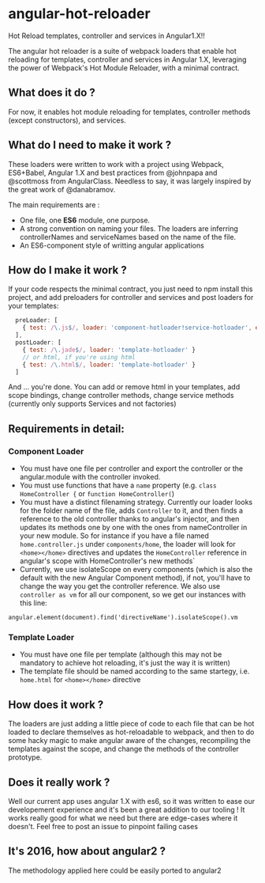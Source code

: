 # angular-hot-reloader
Hot Reload templates, controller and services in Angular1.X!!

The angular hot reloader is a suite of webpack loaders that enable hot reloading for templates, controller and services in Angular 1.X, leveraging the power of Webpack's Hot Module Reloader, with a minimal contract.

## What does it do ?
For now, it enables hot module reloading for templates, controller methods (except constructors), and services.

## What do I need to make it work ?
These loaders were written to work with a project using Webpack, ES6+Babel, Angular 1.X and best practices from @johnpapa and @scottmoss from AngularClass. Needless to say, it was largely inspired by the great work of @danabramov.

The main requirements are :
  - One file, one **ES6** module, one purpose.
  - A strong convention on naming your files. The loaders are inferring controllerNames and serviceNames based on the name of the file.
  - An ES6-component style of writting angular applications

## How do I make it work ?
If your code respects the minimal contract, you just need to npm install this project, and add preloaders for controller and services and post loaders for your templates:

```javascript
  preLoader: [
    { test: /\.js$/, loader: 'component-hotloader!service-hotloader', exclude: [/client\/lib/, /node_modules/, /\.spec\.js/] }
  ],
  postLoader: [
    { test: /\.jade$/, loader: 'template-hotloader' }
    // or html, if you're using html
    { test: /\.html$/, loader: 'template-hotloader' }
  ]
```
And ... you're done. You can add or remove html in your templates, add scope bindings, change controller methods, change service methods (currently only supports Services and not factories)

## Requirements in detail:
### Component Loader
  - You must have one file per controller and export the controller or the angular.module with the controller invoked.
  - You must use functions that have a `name` property (e.g. `class HomeController {` or `function HomeController(`)
  - You must have a distinct filenaming strategy. Currently our loader looks for the folder name of the file, adds `Controller` to it, and then finds a reference to the old controller thanks to angular's injector, and then updates its methods one by one with the ones from nameController in your new module. So for instance if you have a file named `home.controller.js` under `components/home`, the loader will look for `<home></home>` directives and updates  the `HomeController` reference in angular's scope with HomeController's new methods`
  - Currently, we use isolateScope on every components (which is also the default with the new Angular Component method), if not, you'll have to change the way you get the controller reference. We also use `controller as vm` for all our component, so we get our instances with this line:

`angular.element(document).find('directiveName').isolateScope().vm`

### Template Loader
 - You must have one file per template (although this may not be mandatory to achieve hot reloading, it's just the way it is written)
 - The template file should be named according to the same startegy, i.e. `home.html` for `<home></home>` directive

## How does it work ?
The loaders are just adding a little piece of code to each file that can be hot loaded to declare themselves as hot-reloadable to webpack, and then to do some hacky magic to make angular aware of the changes, recompiling the templates against the scope, and change the methods of the controller prototype.

## Does it really work ?
Well our current app uses angular 1.X with es6, so it was written to ease our developement experience and it's been a great addition to our tooling ! It works really good for what we need but there are edge-cases where it doesn't. Feel free to post an issue to pinpoint failing cases

## It's 2016, how about angular2 ?
The methodology applied here could be easily ported to angular2
